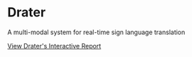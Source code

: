 # Drater
A multi-modal system for real-time sign language translation

[View Drater's Interactive Report](https://3akare.github.io/Drater/)